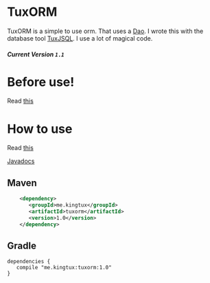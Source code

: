 # TuxORM
TuxORM is a simple to use orm. That uses a [Dao](https://en.wikipedia.org/wiki/Data_access_object). 
I wrote this with the database tool [TuxJSQL](https://github.com/wherkamp/tuxjsql). I use a lot of magical code. 
##### Current Version `1.1`
# Before use!
Read [this](https://github.com/wherkamp/tuxjsql/wiki/Creating-your-first-TuxJSQL-SQLBuilder)

# How to use 
Read [this](https://github.com/wherkamp/tuxorm/wiki/How-to-use-TuxORM)

[Javadocs](https://docs.kingtux.me/tuxorm/)


## Maven
```xml
    <dependency>
       <groupId>me.kingtux</groupId>
       <artifactId>tuxorm</artifactId>
       <version>1.0</version>   
    </dependency>
```
## Gradle
```
dependencies {
   compile "me.kingtux:tuxorm:1.0"
}
```
